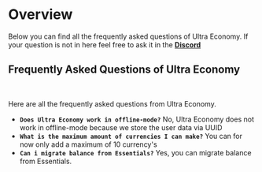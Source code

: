 # Overview
Below you can find all the frequently asked questions of Ultra Economy. If your question is not in here feel free to ask it in the **[Discord](https://discord.gg/3JuHDm8)**
<br>

## Frequently Asked Questions of Ultra Economy
<br>

Here are all the frequently asked questions from Ultra Economy.
<br>

* **`Does Ultra Economy work in offline-mode?`**
  No, Ultra Economy does not work in offline-mode because we store the user data via UUID
* **`What is the maximum amount of currencies I can make?`**
  You can for now only add a maximum of 10 currency's
* **`Can i migrate balance from Essentials?`**
  Yes, you can migrate balance from Essentials.

